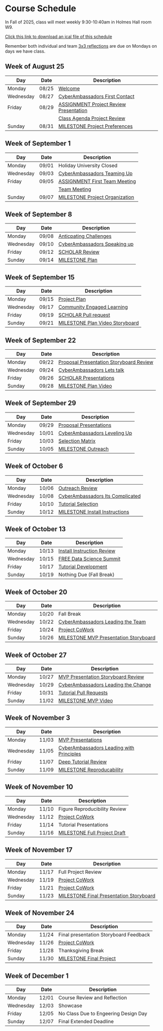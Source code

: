 # Course Schedule  

In Fall of 2025, class will meet weekly 9:30-10:40am in Holmes Hall room W9.

[Click this link to download an ical file of this schedule](./CMSE495_FALL_2025_Calendar.ics)

Remember both individual and team [3x3 reflections](Weekly-3x3) are due on Mondays on days we have class.


## Week of August 25

| Day | Date | Description |
|------|---------|------------|
| Monday | 08/25 |  [Welcome](0825-Welcome) |
| Wednesday | 08/27 |  [CyberAmbassadors First Contact](0827-CyberAmbassadors_First_Contact) |
| Friday | 08/29 |  [ASSIGNMENT Project Review Presentation](0829-ASSIGNMENT_Project_Review_Presentation) |
|  |  |  [Class Agenda Project Review](0829-Class_Agenda_Project_Review) |
| Sunday | 08/31 |  [MILESTONE Project Preferences](0831-MILESTONE_Project_Preferences) |

## Week of September 1

| Day | Date | Description |
|------|---------|------------|
| Monday | 09/01 | Holiday University Closed |
| Wednesday | 09/03 |  [CyberAmbassadors Teaming Up](0903-CyberAmbassadors_Teaming_Up) |
| Friday | 09/05 |  [ASSIGNMENT First Team Meeting](0905-ASSIGNMENT_First_Team_Meeting) |
|  |  |  [Team Meeting](0905-Team_Meeting) |
| Sunday | 09/07 |  [MILESTONE Project Organization](0907-MILESTONE_Project_Organization) |

## Week of September 8

| Day | Date | Description |
|------|---------|------------|
| Monday | 09/08 |  [Anticpating Challenges](0908-Anticpating_Challenges) |
| Wednesday | 09/10 |  [CyberAmbassadors Speaking up](0910-CyberAmbassadors_Speaking_up) |
| Friday | 09/12 |  [SCHOLAR Review](0912-SCHOLAR_Review) |
| Sunday | 09/14 |  [MILESTONE Plan](0914-MILESTONE_Plan) |

## Week of September 15

| Day | Date | Description |
|------|---------|------------|
| Monday | 09/15 |  [Project Plan](0915-Project_Plan) |
| Wednesday | 09/17 |  [Community Engaged Learning](0917-Community_Engaged_Learning) |
| Friday | 09/19 |  [SCHOLAR Pull request](0919-SCHOLAR_Pull_request) |
| Sunday | 09/21 |  [MILESTONE Plan Video Storyboard](0921-MILESTONE_Plan_Video_Storyboard) |

## Week of September 22

| Day | Date | Description |
|------|---------|------------|
| Monday | 09/22 |  [Proposal Presentation Storyboard Review](0922-Proposal_Presentation_Storyboard_Review) |
| Wednesday | 09/24 |  [CyberAmbassadors Lets talk](0924-CyberAmbassadors_Lets_talk) |
| Friday | 09/26 |  [SCHOLAR Presentations](0926-SCHOLAR_Presentations) |
| Sunday | 09/28 |  [MILESTONE Plan Video](0928-MILESTONE_Plan_Video) |

## Week of September 29

| Day | Date | Description |
|------|---------|------------|
| Monday | 09/29 |  [Proposal Presentations](0929-Proposal_Presentations) |
| Wednesday | 10/01 |  [CyberAmbassadors Leveling Up](1001-CyberAmbassadors_Leveling_Up) |
| Friday | 10/03 |  [Selection Matrix](1003-Selection_Matrix) |
| Sunday | 10/05 |  [MILESTONE Outreach](1005-MILESTONE_Outreach) |

## Week of October 6

| Day | Date | Description |
|------|---------|------------|
| Monday | 10/06 |  [Outreach Review](1006-Outreach_Review) |
| Wednesday | 10/08 |  [CyberAmbassadors Its Complicated](1008-CyberAmbassadors_Its_Complicated) |
| Friday | 10/10 |  [Tutorial Selection](1010-Tutorial_Selection) |
| Sunday | 10/12 |  [MILESTONE Install Instructions](1012-MILESTONE_Install_Instructions) |

## Week of October 13

| Day | Date | Description |
|------|---------|------------|
| Monday | 10/13 |  [Install Instruction Review](1013-Install_Instruction_Review) |
| Wednesday | 10/15 |  [FREE Data Science Summit](1015-FREE_Data_Science_Summit) |
| Friday | 10/17 |  [Tutorial Development](1017-Tutorial_Development) |
| Sunday | 10/19 | Nothing Due (Fall Break) |

## Week of October 20

| Day | Date | Description |
|------|---------|------------|
| Monday | 10/20 | Fall Break |
| Wednesday | 10/22 |  [CyberAmbassadors Leading the Team](1022-CyberAmbassadors_Leading_the_Team) |
| Friday | 10/24 |  [Project CoWork](1024-Project_CoWork) |
| Sunday | 10/26 |  [MILESTONE MVP Presentation Storyboard](1026-MILESTONE_MVP_Presentation_Storyboard) |

## Week of October 27

| Day | Date | Description |
|------|---------|------------|
| Monday | 10/27 |  [MVP Presentation Storyboard Review](1027-MVP_Presentation_Storyboard_Review) |
| Wednesday | 10/29 |  [CyberAmbassadors Leading the Change](1029-CyberAmbassadors_Leading_the_Change) |
| Friday | 10/31 |  [Tutorial Pull Requests](1031-Tutorial_Pull_Requests) |
| Sunday | 11/02 |  [MILESTONE MVP Video](1102-MILESTONE_MVP_Video) |

## Week of November 3

| Day | Date | Description |
|------|---------|------------|
| Monday | 11/03 |  [MVP Presentations](1103-MVP_Presentations) |
| Wednesday | 11/05 |  [CyberAmbassadors Leading with Principles](1105-CyberAmbassadors_Leading_with_Principles) |
| Friday | 11/07 |  [Deep Tutorial Review](1107-Deep_Tutorial_Review) |
| Sunday | 11/09 |  [MILESTONE Reproducability](1109-MILESTONE_Reproducability) |

## Week of November 10

| Day | Date | Description |
|------|---------|------------|
| Monday | 11/10 | Figure Reproducibility Review |
| Wednesday | 11/12 |  [Project CoWork](1112-Project_CoWork) |
| Friday | 11/14 | Tutorial Presentations |
| Sunday | 11/16 |  [MILESTONE Full Project Draft](1116-MILESTONE_Full_Project_Draft) |

## Week of November 17

| Day | Date | Description |
|------|---------|------------|
| Monday | 11/17 | Full Project Review |
| Wednesday | 11/19 |  [Project CoWork](1119-Project_CoWork) |
| Friday | 11/21 |  [Project CoWork](1121-Project_CoWork) |
| Sunday | 11/23 |  [MILESTONE Final Presentation Storyboard](1123-MILESTONE_Final_Presentation_Storyboard) |

## Week of November 24

| Day | Date | Description |
|------|---------|------------|
| Monday | 11/24 | Final presentation Storyboard Feedback |
| Wednesday | 11/26 |  [Project CoWork](1126-Project_CoWork) |
| Friday | 11/28 | Thanksgiving Break |
| Sunday | 11/30 |  [MILESTONE Final Project](1130-MILESTONE_Final_Project) |

## Week of December 1

| Day | Date | Description |
|------|---------|------------|
| Monday | 12/01 | Course Review and Reflection |
| Wednesday | 12/03 | Showcase |
| Friday | 12/05 | No Class Due to Engeering Design Day |
| Sunday | 12/07 | Final Extended Deadline |

